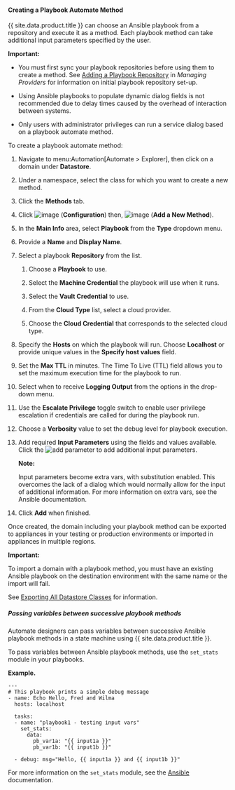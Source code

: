 #### Creating a Playbook Automate Method

{{ site.data.product.title }} can choose an Ansible playbook from a repository and
execute it as a method. Each playbook method can take additional input
parameters specified by the user.

**Important:**

  - You must first sync your playbook repositories before using them to create a method. See [Adding a Playbook Repository](../managing_providers/index.html#adding-a-playbook-repository) in *Managing Providers* for information on initial playbook repository set-up.

  - Using Ansible playbooks to populate dynamic dialog fields is not recommended due to delay times caused by the overhead of interaction between systems.

  - Only users with administrator privileges can run a service dialog based on a playbook automate method.

To create a playbook automate method:

1.  Navigate to menu:Automation\[Automate \> Explorer\], then click on a domain under **Datastore**.

2.  Under a namespace, select the class for which you want to create a new method.

3.  Click the **Methods** tab.

4.  Click ![image](../images/1847.png) (**Configuration**) then,
    ![image](../images/1862.png) (**Add a New Method**).

5.  In the **Main Info** area, select **Playbook** from the **Type** dropdown menu.

6.  Provide a **Name** and **Display Name**.

7.  Select a playbook **Repository** from the list.

    1.  Choose a **Playbook** to use.

    2.  Select the **Machine Credential** the playbook will use when it runs.

    3.  Select the **Vault Credential** to use.

    4.  From the **Cloud Type** list, select a cloud provider.

    5.  Choose the **Cloud Credential** that corresponds to the selected cloud type.

8.  Specify the **Hosts** on which the playbook will run. Choose **Localhost** or provide unique values in the **Specify host values** field.

9.  Set the **Max TTL** in minutes. The Time To Live (TTL) field allows you to set the maximum execution time for the playbook to run.

10. Select when to receive **Logging Output** from the options in the drop-down menu.

11. Use the **Escalate Privilege** toggle switch to enable user privilege escalation if credentials are called for during the playbook run.

12. Choose a **Verbosity** value to set the debug level for playbook execution.

13. Add required **Input Parameters** using the fields and values available. Click the ![add parameter](../images/add_parameter.png) to add additional input parameters.

    **Note:**

    Input parameters become extra vars, with substitution enabled. This overcomes the lack of a dialog which would normally allow for the input of additional information. For more information on extra vars,
    see the Ansible documentation.

14. Click **Add** when finished.

Once created, the domain including your playbook method can be exported to appliances in your testing or production environments or imported in appliances in multiple regions.

**Important:**

To import a domain with a playbook method, you must have an existing Ansible playbook on the destination environment with the same name or the import will fail.

See [Exporting All Datastore Classes](#exporting-all-datastore-classes) for information.

##### Passing variables between successive playbook methods

Automate designers can pass variables between successive Ansible playbook methods in a state machine using {{ site.data.product.title }}.

To pass variables between Ansible playbook methods, use the `set_stats` module in your playbooks.

**Example.**

    ---
    # This playbook prints a simple debug message
    - name: Echo Hello, Fred and Wilma
      hosts: localhost

      tasks:
      - name: "playbook1 - testing input vars"
        set_stats:
          data:
            pb_var1a: "{{ input1a }}"
            pb_var1b: "{{ input1b }}"

      - debug: msg="Hello, {{ input1a }} and {{ input1b }}"

For more information on the `set_stats` module, see the
[Ansible](https://docs.ansible.com) documentation.
